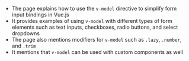 - The page explains how to use the `v-model` directive to simplify form input bindings in Vue.js
- It provides examples of using `v-model` with different types of form elements such as text inputs, checkboxes, radio buttons, and select dropdowns
- The page also mentions modifiers for `v-model` such as `.lazy`, `.number`, and `.trim`
- It mentions that `v-model` can be used with custom components as well